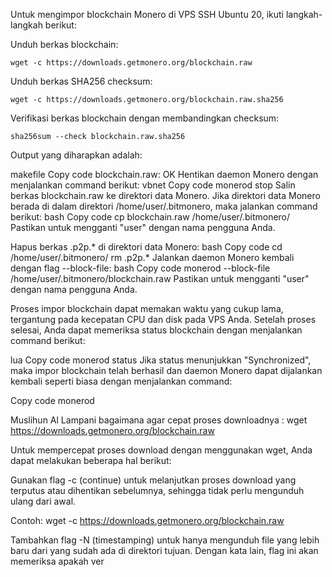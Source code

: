 Untuk mengimpor blockchain Monero di VPS SSH Ubuntu 20, ikuti langkah-langkah berikut:

Unduh berkas blockchain:
```
wget -c https://downloads.getmonero.org/blockchain.raw
```

Unduh berkas SHA256 checksum:
```
wget -c https://downloads.getmonero.org/blockchain.raw.sha256
```

Verifikasi berkas blockchain dengan membandingkan checksum:
```
sha256sum --check blockchain.raw.sha256
```

Output yang diharapkan adalah:

makefile
Copy code
blockchain.raw: OK
Hentikan daemon Monero dengan menjalankan command berikut:
vbnet
Copy code
monerod stop
Salin berkas blockchain.raw ke direktori data Monero. Jika direktori data Monero berada di dalam direktori /home/user/.bitmonero, maka jalankan command berikut:
bash
Copy code
cp blockchain.raw /home/user/.bitmonero/
Pastikan untuk mengganti "user" dengan nama pengguna Anda.

Hapus berkas .p2p.* di direktori data Monero:
bash
Copy code
cd /home/user/.bitmonero/
rm .p2p.*
Jalankan daemon Monero kembali dengan flag --block-file:
bash
Copy code
monerod --block-file /home/user/.bitmonero/blockchain.raw
Pastikan untuk mengganti "user" dengan nama pengguna Anda.

Proses impor blockchain dapat memakan waktu yang cukup lama, tergantung pada kecepatan CPU dan disk pada VPS Anda. Setelah proses selesai, Anda dapat memeriksa status blockchain dengan menjalankan command berikut:

lua
Copy code
monerod status
Jika status menunjukkan "Synchronized", maka impor blockchain telah berhasil dan daemon Monero dapat dijalankan kembali seperti biasa dengan menjalankan command:

Copy code
monerod



Muslihun Al Lampani
bagaimana agar cepat proses downloadnya : wget https://downloads.getmonero.org/blockchain.raw

Untuk mempercepat proses download dengan menggunakan wget, Anda dapat melakukan beberapa hal berikut:

Gunakan flag -c (continue) untuk melanjutkan proses download yang terputus atau dihentikan sebelumnya, sehingga tidak perlu mengunduh ulang dari awal.

Contoh: wget -c https://downloads.getmonero.org/blockchain.raw

Tambahkan flag -N (timestamping) untuk hanya mengunduh file yang lebih baru dari yang sudah ada di direktori tujuan. Dengan kata lain, flag ini akan memeriksa apakah ver
